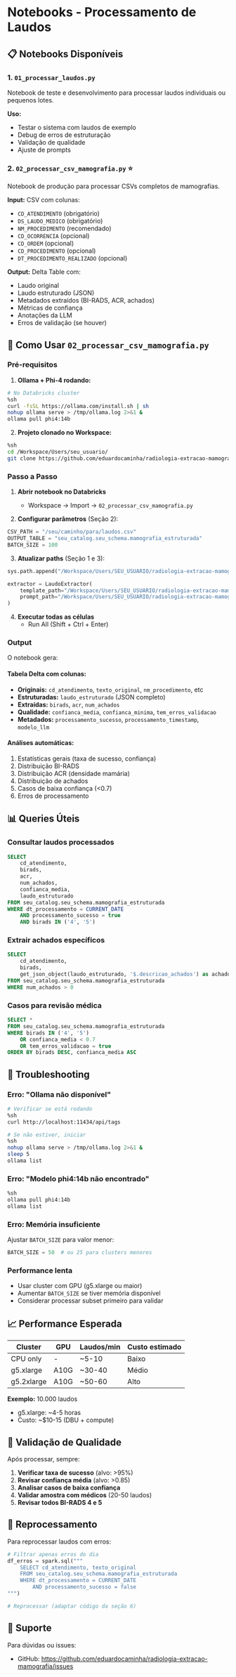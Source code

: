 # Notebooks - Processamento de Laudos

## 📋 Notebooks Disponíveis

### 1. `01_processar_laudos.py`
Notebook de teste e desenvolvimento para processar laudos individuais ou pequenos lotes.

**Uso:**
- Testar o sistema com laudos de exemplo
- Debug de erros de estruturação
- Validação de qualidade
- Ajuste de prompts

### 2. `02_processar_csv_mamografia.py` ⭐
Notebook de produção para processar CSVs completos de mamografias.

**Input:** CSV com colunas:
- `CD_ATENDIMENTO` (obrigatório)
- `DS_LAUDO_MEDICO` (obrigatório)
- `NM_PROCEDIMENTO` (recomendado)
- `CD_OCORRENCIA` (opcional)
- `CD_ORDEM` (opcional)
- `CD_PROCEDIMENTO` (opcional)
- `DT_PROCEDIMENTO_REALIZADO` (opcional)

**Output:** Delta Table com:
- Laudo original
- Laudo estruturado (JSON)
- Metadados extraídos (BI-RADS, ACR, achados)
- Métricas de confiança
- Anotações da LLM
- Erros de validação (se houver)

## 🚀 Como Usar `02_processar_csv_mamografia.py`

### Pré-requisitos

1. **Ollama + Phi-4 rodando:**
```bash
# No Databricks cluster
%sh
curl -fsSL https://ollama.com/install.sh | sh
nohup ollama serve > /tmp/ollama.log 2>&1 &
ollama pull phi4:14b
```

2. **Projeto clonado no Workspace:**
```bash
%sh
cd /Workspace/Users/seu_usuario/
git clone https://github.com/eduardocaminha/radiologia-extracao-mamografia.git
```

### Passo a Passo

1. **Abrir notebook no Databricks**
   - Workspace → Import → `02_processar_csv_mamografia.py`

2. **Configurar parâmetros** (Seção 2):
```python
CSV_PATH = "/seu/caminho/para/laudos.csv"
OUTPUT_TABLE = "seu_catalog.seu_schema.mamografia_estruturada"
BATCH_SIZE = 100
```

3. **Atualizar paths** (Seção 1 e 3):
```python
sys.path.append("/Workspace/Users/SEU_USUARIO/radiologia-extracao-mamografia")

extractor = LaudoExtractor(
    template_path="/Workspace/Users/SEU_USUARIO/radiologia-extracao-mamografia/config/template.json",
    prompt_path="/Workspace/Users/SEU_USUARIO/radiologia-extracao-mamografia/config/prompt_extracao_mamografia.md"
)
```

4. **Executar todas as células**
   - Run All (Shift + Ctrl + Enter)

### Output

O notebook gera:

#### Tabela Delta com colunas:
- **Originais:** `cd_atendimento`, `texto_original`, `nm_procedimento`, etc
- **Estruturadas:** `laudo_estruturado` (JSON completo)
- **Extraídas:** `birads`, `acr`, `num_achados`
- **Qualidade:** `confianca_media`, `confianca_minima`, `tem_erros_validacao`
- **Metadados:** `processamento_sucesso`, `processamento_timestamp`, `modelo_llm`

#### Análises automáticas:
1. Estatísticas gerais (taxa de sucesso, confiança)
2. Distribuição BI-RADS
3. Distribuição ACR (densidade mamária)
4. Distribuição de achados
5. Casos de baixa confiança (<0.7)
6. Erros de processamento

## 📊 Queries Úteis

### Consultar laudos processados
```sql
SELECT 
    cd_atendimento,
    birads,
    acr,
    num_achados,
    confianca_media,
    laudo_estruturado
FROM seu_catalog.seu_schema.mamografia_estruturada
WHERE dt_processamento = CURRENT_DATE
    AND processamento_sucesso = true
    AND birads IN ('4', '5')
```

### Extrair achados específicos
```sql
SELECT 
    cd_atendimento,
    birads,
    get_json_object(laudo_estruturado, '$.descricao_achados') as achados
FROM seu_catalog.seu_schema.mamografia_estruturada
WHERE num_achados > 0
```

### Casos para revisão médica
```sql
SELECT *
FROM seu_catalog.seu_schema.mamografia_estruturada
WHERE birads IN ('4', '5')
    OR confianca_media < 0.7
    OR tem_erros_validacao = true
ORDER BY birads DESC, confianca_media ASC
```

## 🔧 Troubleshooting

### Erro: "Ollama não disponível"
```bash
# Verificar se está rodando
%sh
curl http://localhost:11434/api/tags

# Se não estiver, iniciar
%sh
nohup ollama serve > /tmp/ollama.log 2>&1 &
sleep 5
ollama list
```

### Erro: "Modelo phi4:14b não encontrado"
```bash
%sh
ollama pull phi4:14b
ollama list
```

### Erro: Memória insuficiente
Ajustar `BATCH_SIZE` para valor menor:
```python
BATCH_SIZE = 50  # ou 25 para clusters menores
```

### Performance lenta
- Usar cluster com GPU (g5.xlarge ou maior)
- Aumentar `BATCH_SIZE` se tiver memória disponível
- Considerar processar subset primeiro para validar

## 📈 Performance Esperada

| Cluster | GPU | Laudos/min | Custo estimado |
|---------|-----|-----------|----------------|
| CPU only | - | ~5-10 | Baixo |
| g5.xlarge | A10G | ~30-40 | Médio |
| g5.2xlarge | A10G | ~50-60 | Alto |

**Exemplo:** 10.000 laudos
- g5.xlarge: ~4-5 horas
- Custo: ~$10-15 (DBU + compute)

## 📝 Validação de Qualidade

Após processar, sempre:

1. **Verificar taxa de sucesso** (alvo: >95%)
2. **Revisar confiança média** (alvo: >0.85)
3. **Analisar casos de baixa confiança**
4. **Validar amostra com médicos** (20-50 laudos)
5. **Revisar todos BI-RADS 4 e 5**

## 🔄 Reprocessamento

Para reprocessar laudos com erros:
```python
# Filtrar apenas erros do dia
df_erros = spark.sql("""
    SELECT cd_atendimento, texto_original
    FROM seu_catalog.seu_schema.mamografia_estruturada
    WHERE dt_processamento = CURRENT_DATE
        AND processamento_sucesso = false
""")

# Reprocessar (adaptar código da seção 6)
```

## 📧 Suporte

Para dúvidas ou issues:
- GitHub: https://github.com/eduardocaminha/radiologia-extracao-mamografia/issues

